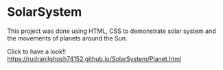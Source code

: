 # SolarSystem
This project was done using HTML, CSS to demonstrate solar system and the movements of planets around the Sun.

Click to have a look!! https://rudranilghosh74152.github.io/SolarSystem/Planet.html

